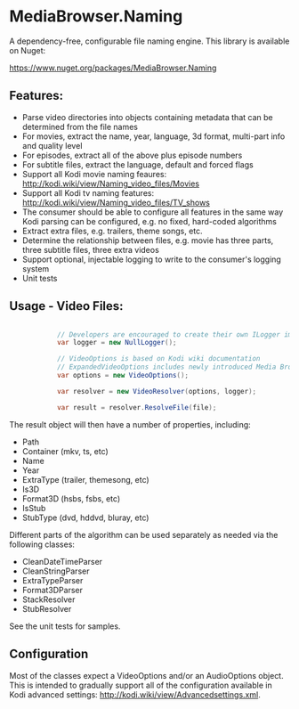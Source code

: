 MediaBrowser.Naming
===================

A dependency-free, configurable file naming engine. This library is available on Nuget:

https://www.nuget.org/packages/MediaBrowser.Naming


## Features:
- Parse video directories into objects containing metadata that can be determined from the file names
- For movies, extract the name, year, language, 3d format, multi-part info and quality level
- For episodes, extract all of the above plus episode numbers
- For subtitle files, extract the language, default and forced flags
- Support all Kodi movie naming feaures: http://kodi.wiki/view/Naming_video_files/Movies
- Support all Kodi tv naming features: http://kodi.wiki/view/Naming_video_files/TV_shows
- The consumer should be able to configure all features in the same way Kodi parsing can be configured, e.g. no fixed, hard-coded algorithms
- Extract extra files, e.g. trailers, theme songs, etc.
- Determine the relationship between files, e.g. movie has three parts, three subtitle files, three extra videos
- Support optional, injectable logging to write to the consumer's logging system
- Unit tests

## Usage - Video Files:

``` c#

            // Developers are encouraged to create their own ILogger implementation
			var logger = new NullLogger();

			// VideoOptions is based on Kodi wiki documentation
			// ExpandedVideoOptions includes newly introduced Media Browser features
			var options = new VideoOptions();

			var resolver = new VideoResolver(options, logger);

			var result = resolver.ResolveFile(file);
```

The result object will then have a number of properties, including:

- Path
- Container (mkv, ts, etc)
- Name
- Year
- ExtraType (trailer, themesong, etc)
- Is3D
- Format3D (hsbs, fsbs, etc)
- IsStub
- StubType (dvd, hddvd, bluray, etc)

Different parts of the algorithm can be used separately as needed via the following classes:

- CleanDateTimeParser
- CleanStringParser
- ExtraTypeParser
- Format3DParser
- StackResolver
- StubResolver

See the unit tests for samples.

## Configuration

Most of the classes expect a VideoOptions and/or an AudioOptions object. This is intended to gradually support all of the configuration available in Kodi advanced settings: http://kodi.wiki/view/Advancedsettings.xml.